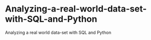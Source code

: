 # Analyzing-a-real-world-data-set-with-SQL-and-Python
Analyzing a real world data-set with SQL and Python
